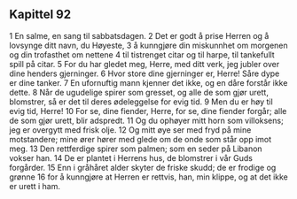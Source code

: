 ## Kapittel 92

1 En salme, en sang til sabbatsdagen.
2 Det er godt å prise Herren og å lovsynge ditt navn, du Høyeste,
3 å kunngjøre din miskunnhet om morgenen og din trofasthet om nettene
4 til tistrenget citar og til harpe, til tankefullt spill på citar.
5 For du har gledet meg, Herre, med ditt verk, jeg jubler over dine henders gjerninger.
6 Hvor store dine gjerninger er, Herre! Såre dype er dine tanker.
7 En ufornuftig mann kjenner det ikke, og en dåre forstår ikke dette.
8 Når de ugudelige spirer som gresset, og alle de som gjør urett, blomstrer, så er det til deres ødeleggelse for evig tid.
9 Men du er høy til evig tid, Herre!
10 For se, dine fiender, Herre, for se, dine fiender forgår; alle de som gjør urett, blir adspredt.
11 Og du ophøyer mitt horn som villoksens; jeg er overgytt med frisk olje.
12 Og mitt øye ser med fryd på mine motstandere; mine ører hører med glede om de onde som står opp imot meg.
13 Den rettferdige spirer som palmen; som en seder på Libanon vokser han.
14 De er plantet i Herrens hus, de blomstrer i vår Guds forgårder.
15 Enn i gråhåret alder skyter de friske skudd; de er frodige og grønne
16 for å kunngjøre at Herren er rettvis, han, min klippe, og at det ikke er urett i ham.
